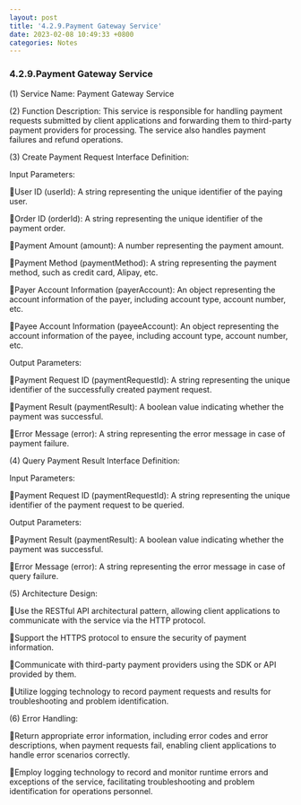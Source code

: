 ```yaml
---
layout: post
title: '4.2.9.Payment Gateway Service'
date: 2023-02-08 10:49:33 +0800
categories: Notes
---
```


### 4.2.9.Payment Gateway Service

(1) Service Name: Payment Gateway Service

(2) Function Description: This service is responsible for handling payment requests submitted by client applications and forwarding them to third-party payment providers for processing. The service also handles payment failures and refund operations.

(3) Create Payment Request Interface Definition:

Input Parameters:

User ID (userId): A string representing the unique identifier of the paying user.

Order ID (orderId): A string representing the unique identifier of the payment order.

Payment Amount (amount): A number representing the payment amount.

Payment Method (paymentMethod): A string representing the payment method, such as credit card, Alipay, etc.

Payer Account Information (payerAccount): An object representing the account information of the payer, including account type, account number, etc.

Payee Account Information (payeeAccount): An object representing the account information of the payee, including account type, account number, etc.

Output Parameters:

Payment Request ID (paymentRequestId): A string representing the unique identifier of the successfully created payment request.

Payment Result (paymentResult): A boolean value indicating whether the payment was successful.

Error Message (error): A string representing the error message in case of payment failure.

(4) Query Payment Result Interface Definition:

Input Parameters:

Payment Request ID (paymentRequestId): A string representing the unique identifier of the payment request to be queried.

Output Parameters:

Payment Result (paymentResult): A boolean value indicating whether the payment was successful.

Error Message (error): A string representing the error message in case of query failure.

(5) Architecture Design:

Use the RESTful API architectural pattern, allowing client applications to communicate with the service via the HTTP protocol.

Support the HTTPS protocol to ensure the security of payment information.

Communicate with third-party payment providers using the SDK or API provided by them.

Utilize logging technology to record payment requests and results for troubleshooting and problem identification.

(6) Error Handling:

Return appropriate error information, including error codes and error descriptions, when payment requests fail, enabling client applications to handle error scenarios correctly.

Employ logging technology to record and monitor runtime errors and exceptions of the service, facilitating troubleshooting and problem identification for operations personnel.
